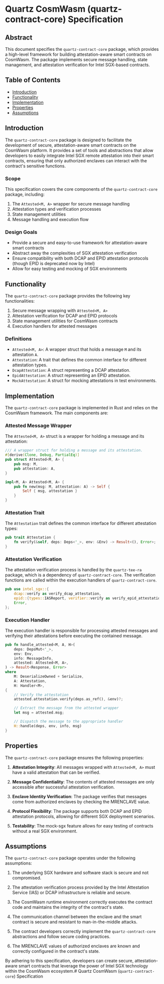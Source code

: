 
# Quartz CosmWasm (quartz-contract-core) Specification

## Abstract

This document specifies the `quartz-contract-core` package, which provides a high-level framework for building attestation-aware smart contracts on CosmWasm. The package implements secure message handling, state management, and attestation verification for Intel SGX-based contracts.

## Table of Contents

- [Introduction](#introduction)
- [Functionality](#functionality)
- [Implementation](#implementation)
- [Properties](#properties)
- [Assumptions](#assumptions)

## Introduction

The `quartz-contract-core` package is designed to facilitate the development of secure, attestation-aware smart contracts on the CosmWasm platform. It provides a set of tools and abstractions that allow developers to easily integrate Intel SGX remote attestation into their smart contracts, ensuring that only authorized enclaves can interact with the contract's sensitive functions.

### Scope

This specification covers the core components of the `quartz-contract-core` package, including:

1. The `Attested<M, A>` wrapper for secure message handling
2. Attestation types and verification processes
3. State management utilities
4. Message handling and execution flow

### Design Goals

- Provide a secure and easy-to-use framework for attestation-aware smart contracts
- Abstract away the complexities of SGX attestation verification
- Ensure compatibility with both DCAP and EPID attestation protocols (though EPID is deprecated now by Intel)
- Allow for easy testing and mocking of SGX environments

## Functionality

The `quartz-contract-core` package provides the following key functionalities:

1. Secure message wrapping with `Attested<M, A>`
2. Attestation verification for DCAP and EPID protocols
3. State management utilities for CosmWasm contracts
4. Execution handlers for attested messages

### Definitions

- `Attested<M, A>`: A wrapper struct that holds a message `M` and its attestation `A`.
- `Attestation`: A trait that defines the common interface for different attestation types.
- `DcapAttestation`: A struct representing a DCAP attestation.
- `EpidAttestation`: A struct representing an EPID attestation.
- `MockAttestation`: A struct for mocking attestations in test environments.

## Implementation

The `quartz-contract-core` package is implemented in Rust and relies on the CosmWasm framework. The main components are:

### Attested Message Wrapper

The `Attested<M, A>` struct is a wrapper for holding a message and its attestation:

```rust
/// A wrapper struct for holding a message and its attestation.
#[derive(Clone, Debug, PartialEq)]
pub struct Attested<M, A> {
    pub msg: M,
    pub attestation: A,
}

impl<M, A> Attested<M, A> {
    pub fn new(msg: M, attestation: A) -> Self {
        Self { msg, attestation }
    }
}
```


### Attestation Trait

The `Attestation` trait defines the common interface for different attestation types:

```rust
pub trait Attestation {
    fn verify(&self, deps: Deps<'_>, env: &Env) -> Result<(), Error>;
}
```


### Attestation Verification

The attestation verification process is handled by the `quartz-tee-ra` package, which is a dependency of `quartz-contract-core`. The verification functions are called within the execution handlers of `quartz-contract-core`.

```rust
pub use intel_sgx::{
    dcap::verify as verify_dcap_attestation,
    epid::{types::IASReport, verifier::verify as verify_epid_attestation},
    Error,
};
```


### Execution Handler

The execution handler is responsible for processing attested messages and verifying their attestations before executing the contained message.

```rust
pub fn handle_attested<M, A, H>(
    deps: DepsMut<'_>,
    env: Env,
    info: MessageInfo,
    attested: Attested<M, A>,
) -> Result<Response, Error>
where
    M: DeserializeOwned + Serialize,
    A: Attestation,
    H: Handler<M>,
{
    // Verify the attestation
    attested.attestation.verify(deps.as_ref(), &env)?;

    // Extract the message from the attested wrapper
    let msg = attested.msg;

    // Dispatch the message to the appropriate handler
    H::handle(deps, env, info, msg)
}
```


## Properties

The `quartz-contract-core` package ensures the following properties:

1. **Attestation Integrity**: All messages wrapped with `Attested<M, A>` must have a valid attestation that can be verified.

2. **Message Confidentiality**: The contents of attested messages are only accessible after successful attestation verification.

3. **Enclave Identity Verification**: The package verifies that messages come from authorized enclaves by checking the MRENCLAVE value.

4. **Protocol Flexibility**: The package supports both DCAP and EPID attestation protocols, allowing for different SGX deployment scenarios.

5. **Testability**: The mock-sgx feature allows for easy testing of contracts without a real SGX environment.

## Assumptions

The `quartz-contract-core` package operates under the following assumptions:

1. The underlying SGX hardware and software stack is secure and not compromised.

2. The attestation verification process provided by the Intel Attestation Service (IAS) or DCAP infrastructure is reliable and secure.

3. The CosmWasm runtime environment correctly executes the contract code and maintains the integrity of the contract's state.

4. The communication channel between the enclave and the smart contract is secure and resistant to man-in-the-middle attacks.

5. The contract developers correctly implement the `quartz-contract-core` abstractions and follow secure coding practices.

6. The MRENCLAVE values of authorized enclaves are known and correctly configured in the contract's state.

By adhering to this specification, developers can create secure, attestation-aware smart contracts that leverage the power of Intel SGX technology within the CosmWasm ecosystem.# Quartz CosmWasm (`quartz-contract-core`) Specification
